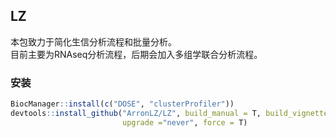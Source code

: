 ## LZ
本包致力于简化生信分析流程和批量分析。<br>
目前主要为RNAseq分析流程，后期会加入多组学联合分析流程。<br>

### 安装
```r
BiocManager::install(c("DOSE", "clusterProfiler"))
devtools::install_github("ArronLZ/LZ", build_manual = T, build_vignettes = T, 
                         upgrade ="never", force = T)
```
